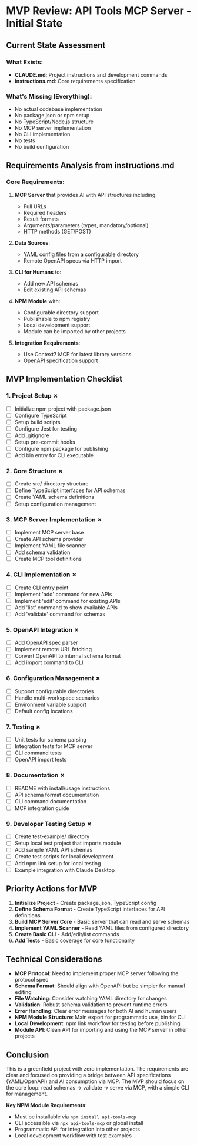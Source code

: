 # MVP Review: API Tools MCP Server - Initial State

## Current State Assessment

### What Exists:
- **CLAUDE.md**: Project instructions and development commands
- **instructions.md**: Core requirements specification

### What's Missing (Everything):
- No actual codebase implementation
- No package.json or npm setup
- No TypeScript/Node.js structure
- No MCP server implementation
- No CLI implementation
- No tests
- No build configuration

## Requirements Analysis from instructions.md

### Core Requirements:
1. **MCP Server** that provides AI with API structures including:
   - Full URLs
   - Required headers
   - Result formats
   - Arguments/parameters (types, mandatory/optional)
   - HTTP methods (GET/POST)

2. **Data Sources**:
   - YAML config files from a configurable directory
   - Remote OpenAPI specs via HTTP import

3. **CLI for Humans** to:
   - Add new API schemas
   - Edit existing API schemas

4. **NPM Module** with:
   - Configurable directory support
   - Publishable to npm registry
   - Local development support
   - Module can be imported by other projects

5. **Integration Requirements**:
   - Use Context7 MCP for latest library versions
   - OpenAPI specification support

## MVP Implementation Checklist

### 1. Project Setup ✗
- [ ] Initialize npm project with package.json
- [ ] Configure TypeScript
- [ ] Setup build scripts
- [ ] Configure Jest for testing
- [ ] Add .gitignore
- [ ] Setup pre-commit hooks
- [ ] Configure npm package for publishing
- [ ] Add bin entry for CLI executable

### 2. Core Structure ✗
- [ ] Create src/ directory structure
- [ ] Define TypeScript interfaces for API schemas
- [ ] Create YAML schema definitions
- [ ] Setup configuration management

### 3. MCP Server Implementation ✗
- [ ] Implement MCP server base
- [ ] Create API schema provider
- [ ] Implement YAML file scanner
- [ ] Add schema validation
- [ ] Create MCP tool definitions

### 4. CLI Implementation ✗
- [ ] Create CLI entry point
- [ ] Implement 'add' command for new APIs
- [ ] Implement 'edit' command for existing APIs
- [ ] Add 'list' command to show available APIs
- [ ] Add 'validate' command for schemas

### 5. OpenAPI Integration ✗
- [ ] Add OpenAPI spec parser
- [ ] Implement remote URL fetching
- [ ] Convert OpenAPI to internal schema format
- [ ] Add import command to CLI

### 6. Configuration Management ✗
- [ ] Support configurable directories
- [ ] Handle multi-workspace scenarios
- [ ] Environment variable support
- [ ] Default config locations

### 7. Testing ✗
- [ ] Unit tests for schema parsing
- [ ] Integration tests for MCP server
- [ ] CLI command tests
- [ ] OpenAPI import tests

### 8. Documentation ✗
- [ ] README with install/usage instructions
- [ ] API schema format documentation
- [ ] CLI command documentation
- [ ] MCP integration guide

### 9. Developer Testing Setup ✗
- [ ] Create test-example/ directory
- [ ] Setup local test project that imports module
- [ ] Add sample YAML API schemas
- [ ] Create test scripts for local development
- [ ] Add npm link setup for local testing
- [ ] Example integration with Claude Desktop

## Priority Actions for MVP

1. **Initialize Project** - Create package.json, TypeScript config
2. **Define Schema Format** - Create TypeScript interfaces for API definitions
3. **Build MCP Server Core** - Basic server that can read and serve schemas
4. **Implement YAML Scanner** - Read YAML files from configured directory
5. **Create Basic CLI** - Add/edit/list commands
6. **Add Tests** - Basic coverage for core functionality

## Technical Considerations

- **MCP Protocol**: Need to implement proper MCP server following the protocol spec
- **Schema Format**: Should align with OpenAPI but be simpler for manual editing
- **File Watching**: Consider watching YAML directory for changes
- **Validation**: Robust schema validation to prevent runtime errors
- **Error Handling**: Clear error messages for both AI and human users
- **NPM Module Structure**: Main export for programmatic use, bin for CLI
- **Local Development**: npm link workflow for testing before publishing
- **Module API**: Clean API for importing and using the MCP server in other projects

## Conclusion

This is a greenfield project with zero implementation. The requirements are clear and focused on providing a bridge between API specifications (YAML/OpenAPI) and AI consumption via MCP. The MVP should focus on the core loop: read schemas → validate → serve via MCP, with a simple CLI for management.

**Key NPM Module Requirements**:
- Must be installable via `npm install api-tools-mcp`
- CLI accessible via `npx api-tools-mcp` or global install
- Programmatic API for integration into other projects
- Local development workflow with test examples